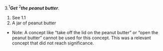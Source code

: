 3.<sup>1</sup>***Get*** <sup>2</sup>***the peanut butter***.
1. See 1.1
2. A jar of peanut butter

- Note: A concept like “take off the lid on the peanut butter” or “open the peanut butter” cannot be used for this concept. This was a relevant concept that did not reach significance.
